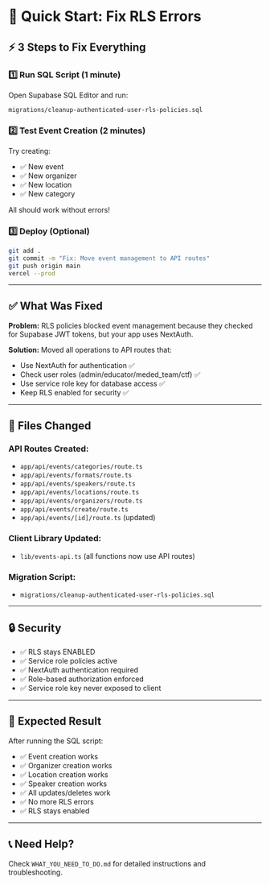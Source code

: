 # 🚀 Quick Start: Fix RLS Errors

## ⚡ 3 Steps to Fix Everything

### 1️⃣ Run SQL Script (1 minute)

Open Supabase SQL Editor and run:
```
migrations/cleanup-authenticated-user-rls-policies.sql
```

### 2️⃣ Test Event Creation (2 minutes)

Try creating:
- ✅ New event
- ✅ New organizer
- ✅ New location
- ✅ New category

All should work without errors!

### 3️⃣ Deploy (Optional)

```bash
git add .
git commit -m "Fix: Move event management to API routes"
git push origin main
vercel --prod
```

---

## ✅ What Was Fixed

**Problem:** RLS policies blocked event management because they checked for Supabase JWT tokens, but your app uses NextAuth.

**Solution:** Moved all operations to API routes that:
- Use NextAuth for authentication ✅
- Check user roles (admin/educator/meded_team/ctf) ✅
- Use service role key for database access ✅
- Keep RLS enabled for security ✅

---

## 📁 Files Changed

### API Routes Created:
- `app/api/events/categories/route.ts`
- `app/api/events/formats/route.ts`
- `app/api/events/speakers/route.ts`
- `app/api/events/locations/route.ts`
- `app/api/events/organizers/route.ts`
- `app/api/events/create/route.ts`
- `app/api/events/[id]/route.ts` (updated)

### Client Library Updated:
- `lib/events-api.ts` (all functions now use API routes)

### Migration Script:
- `migrations/cleanup-authenticated-user-rls-policies.sql`

---

## 🔒 Security

- ✅ RLS stays ENABLED
- ✅ Service role policies active
- ✅ NextAuth authentication required
- ✅ Role-based authorization enforced
- ✅ Service role key never exposed to client

---

## 🎯 Expected Result

After running the SQL script:
- ✅ Event creation works
- ✅ Organizer creation works
- ✅ Location creation works
- ✅ Speaker creation works
- ✅ All updates/deletes work
- ✅ No more RLS errors
- ✅ RLS stays enabled

---

## 📞 Need Help?

Check `WHAT_YOU_NEED_TO_DO.md` for detailed instructions and troubleshooting.
















